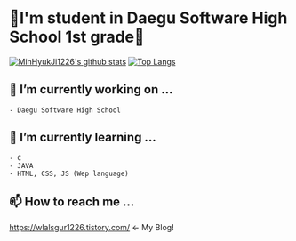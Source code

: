 # 🏤I'm student in Daegu Software High School 1st grade👋
[![MinHyukJi1226's github stats](https://github-readme-stats.vercel.app/api?username=MinHyukJi1226&show_icons=true&theme=dark)](https://github.com/MinHyukJi1226)
[![Top Langs](https://github-readme-stats.vercel.app/api/top-langs/?username=MinHyukJi1226&theme=dark)](https://github.com/MinHyukJi1226)
## 🔭 I’m currently working on ...
    - Daegu Software High School
    
## 🌱 I’m currently learning ...
    - C
    - JAVA
    - HTML, CSS, JS (Wep language)

## 📫 How to reach me ...  
   https://wlalsgur1226.tistory.com/ <- My Blog!
